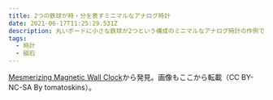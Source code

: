 ```yaml
---
title: 2つの鉄球が時・分を表すミニマルなアナログ時計
date: 2021-06-17T11:25:29.531Z
description: 丸いボードに小さな鉄球が2つという構成のミニマルなアナログ時計の作例です。
tags:
  - 時計
  - 磁石
---
```

[Mesmerizing Magnetic Wall Clock](https://www.instructables.com/Mesmerizing-Magnetic-Wall-Clock/)から発見。画像もここから転載（CC BY-NC-SA By tomatoskins）。